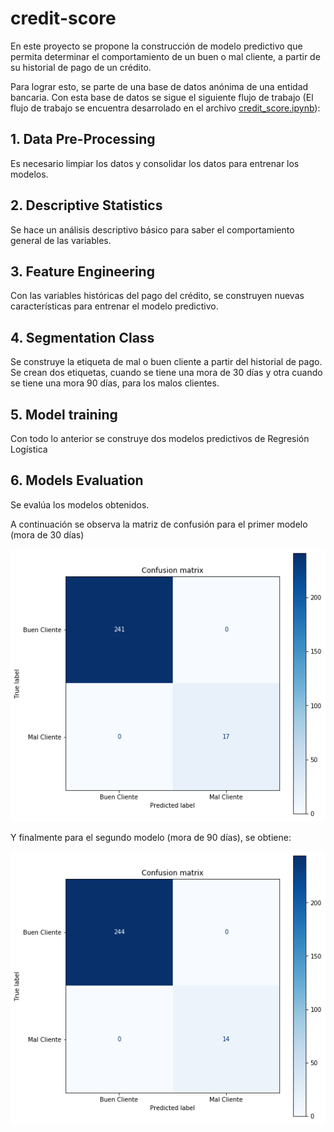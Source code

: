 # credit-score
En este proyecto se propone la construcción de modelo predictivo que permita determinar el comportamiento de un buen o mal cliente, a partir de su historial de pago de un crédito.

Para lograr esto, se parte de una base de datos anónima de una entidad bancaria. Con esta base de datos se sigue el siguiente flujo de trabajo (El flujo de trabajo se encuentra desarrolado en el archivo [credit_score.ipynb](credit_score.ipynb)): 

## 1. Data Pre-Processing

Es necesario limpiar los datos y consolidar los datos para entrenar los modelos.

## 2. Descriptive Statistics

Se hace un análisis descriptivo básico para saber el comportamiento general de las variables.

## 3. Feature Engineering

Con las variables históricas del pago del crédito, se construyen nuevas características para entrenar el modelo predictivo.

## 4. Segmentation Class

Se construye la etiqueta de mal o buen cliente a partir del historial de pago. Se crean dos etiquetas, cuando se tiene una mora de 30 días y otra cuando se tiene una mora 90 días, para los malos clientes. 

## 5. Model training

Con todo lo anterior se construye dos modelos predictivos de Regresión Logística

## 6. Models Evaluation

Se evalúa los modelos obtenidos.

A continuación se observa la matriz de confusión para el primer modelo (mora de 30 días)

![Model 1](./results/Model_1.png)

Y finalmente para el segundo modelo (mora de 90 días), se obtiene: 

![Model 2](./results/Model_2.png)
